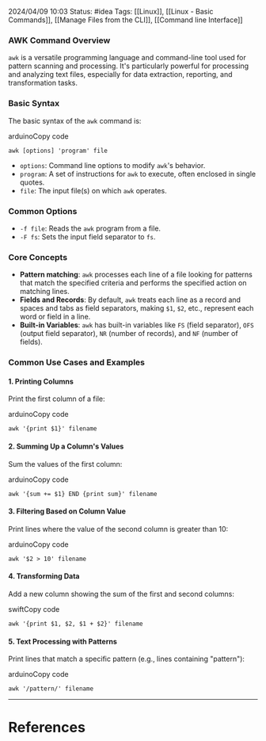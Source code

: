 2024/04/09 10:03
Status: #idea
Tags: [[Linux]], [[Linux - Basic Commands]], [[Manage Files from the CLI]], [[Command line Interface]]

### AWK Command Overview

`awk` is a versatile programming language and command-line tool used for pattern scanning and processing. It's particularly powerful for processing and analyzing text files, especially for data extraction, reporting, and transformation tasks.

### Basic Syntax

The basic syntax of the `awk` command is:

arduinoCopy code

`awk [options] 'program' file`

- `options`: Command line options to modify `awk`'s behavior.
- `program`: A set of instructions for `awk` to execute, often enclosed in single quotes.
- `file`: The input file(s) on which `awk` operates.

### Common Options

- `-f file`: Reads the `awk` program from a file.
- `-F fs`: Sets the input field separator to `fs`.

### Core Concepts

- **Pattern matching**: `awk` processes each line of a file looking for patterns that match the specified criteria and performs the specified action on matching lines.
- **Fields and Records**: By default, `awk` treats each line as a record and spaces and tabs as field separators, making `$1`, `$2`, etc., represent each word or field in a line.
- **Built-in Variables**: `awk` has built-in variables like `FS` (field separator), `OFS` (output field separator), `NR` (number of records), and `NF` (number of fields).

### Common Use Cases and Examples

#### 1. Printing Columns

Print the first column of a file:

arduinoCopy code

`awk '{print $1}' filename`

#### 2. Summing Up a Column's Values

Sum the values of the first column:

arduinoCopy code

`awk '{sum += $1} END {print sum}' filename`

#### 3. Filtering Based on Column Value

Print lines where the value of the second column is greater than 10:

arduinoCopy code

`awk '$2 > 10' filename`

#### 4. Transforming Data

Add a new column showing the sum of the first and second columns:

swiftCopy code

`awk '{print $1, $2, $1 + $2}' filename`

#### 5. Text Processing with Patterns

Print lines that match a specific pattern (e.g., lines containing "pattern"):

arduinoCopy code

`awk '/pattern/' filename`







---
# References
